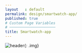 ```yaml
---
layout   : default
permalink: design/smartwatch-app/
published: true
# Custom Page Variables
# ─────────────────────
title: Smartwatch-app
---
```

![header](https://i.imgur.com/zVFbwB1.png){: .img}